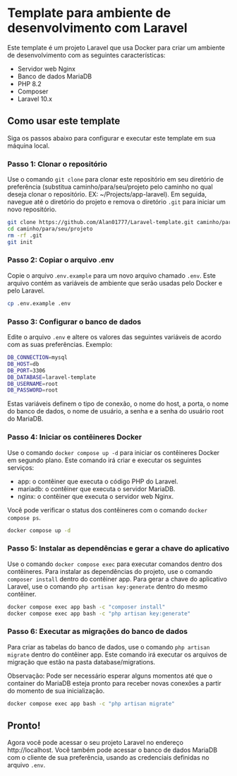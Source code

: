 # Template para ambiente de desenvolvimento com Laravel

Este template é um projeto Laravel que usa Docker para criar um ambiente de desenvolvimento com as seguintes características:

-   Servidor web Nginx
-   Banco de dados MariaDB
-   PHP 8.2
-   Composer
-   Laravel 10.x

## Como usar este template

Siga os passos abaixo para configurar e executar este template em sua máquina local.

### Passo 1: Clonar o repositório

Use o comando `git clone` para clonar este repositório em seu diretório de preferência (substitua caminho/para/seu/projeto pelo caminho no qual deseja clonar o repositório. EX: ~/Projects/app-laravel). 
Em seguida, navegue até o diretório do projeto e remova o diretório `.git` para iniciar um novo repositório.

```bash
git clone https://github.com/Alan01777/Laravel-template.git caminho/para/seu/projeto
cd caminho/para/seu/projeto
rm -rf .git
git init
```

### Passo 2: Copiar o arquivo .env

Copie o arquivo .`env.example` para um novo arquivo chamado `.env`. Este arquivo contém as variáveis de ambiente que serão usadas pelo Docker e pelo Laravel.

```bash
cp .env.example .env
```

### Passo 3: Configurar o banco de dados

Edite o arquivo `.env` e altere os valores das seguintes variáveis de acordo com as suas preferências. Exemplo:

```bash
DB_CONNECTION=mysql
DB_HOST=db
DB_PORT=3306
DB_DATABASE=laravel-template
DB_USERNAME=root
DB_PASSWORD=root
```

Estas variáveis definem o tipo de conexão, o nome do host, a porta, o nome do banco de dados, o nome de usuário, a senha e a senha do usuário root do MariaDB.

### Passo 4: Iniciar os contêineres Docker

Use o comando `docker compose up -d` para iniciar os contêineres Docker em segundo plano. Este comando irá criar e executar os seguintes serviços:

-   app: o contêiner que executa o código PHP do Laravel.
-   mariadb: o contêiner que executa o servidor MariaDB.
-   nginx: o contêiner que executa o servidor web Nginx.

Você pode verificar o status dos contêineres com o comando `docker compose ps`.

```bash
docker compose up -d
```

### Passo 5: Instalar as dependências e gerar a chave do aplicativo

Use o comando `docker compose exec` para executar comandos dentro dos contêineres. Para instalar as dependências do projeto, use o comando `composer install` dentro do contêiner app. Para gerar a chave do aplicativo Laravel, use o comando `php artisan key:generate` dentro do mesmo contêiner.

```bash
docker compose exec app bash -c "composer install"
docker compose exec app bash -c "php artisan key:generate"
```

### Passo 6: Executar as migrações do banco de dados

Para criar as tabelas do banco de dados, use o comando `php artisan migrate` dentro do contêiner app. Este comando irá executar os arquivos de migração que estão na pasta database/migrations.

Observação: Pode ser necessário esperar alguns momentos até que o container do MariaDB esteja pronto para receber novas conexões a partir do momento de sua inicialização.

```bash
docker compose exec app bash -c "php artisan migrate"
```

## Pronto!

Agora você pode acessar o seu projeto Laravel no endereço http://localhost. Você também pode acessar o banco de dados MariaDB com o cliente de sua preferência, usando as credenciais definidas no arquivo `.env`.
